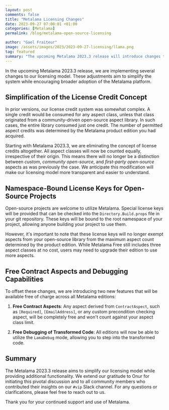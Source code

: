 ```yaml
---
layout: post 
comments: false
title: "Metalama Licensing Changes"
date: 2023-09-27 07:00:01 +01:00
categories: [Metalama]
permalink: /blog/metalama-open-source-licensing

author: "Gael Fraiteur"
image: /assets/images/2023/2023-09-27-licensing/llama.png
tag: featured
summary: "The upcoming Metalama 2023.3 release will introduce changes to its licensing model, eliminating license credits, introducing namespace-bound license keys for open-source projects, and offering free contract aspects and debugging capabilities."
---
```


In the upcoming Metalama 2023.3 release, we are implementing several changes to our licensing model. These adjustments aim to simplify the system while encouraging broader adoption of the Metalama platform.

## Simplification of the License Credit Concept

In prior versions, our license credit system was somewhat complex. A single credit would be consumed for any aspect class, unless that class originated from a community-driven open-source aspect library. In such cases, the entire library consumed just one credit. The number of permitted aspect credits was determined by the Metalama product edition you had acquired.

Starting with Metalama 2023.3, we are eliminating the concept of license credits altogether. All aspect classes will now be counted equally, irrespective of their origin. This means there will no longer be a distinction between _custom_, _community open-source_, and _first-party open-source_ aspects as was previously the case. We anticipate this modification will make our licensing model more transparent and easier to understand.

## Namespace-Bound License Keys for Open-Source Projects

Open-source projects are welcome to utilize Metalama. Special license keys will be provided that can be checked into the `Directory.Build.props` file in your git repository. These keys will be bound to the root namespace of your project, allowing anyone building your project to use them.

However, it's important to note that these license keys will no longer exempt aspects from your open-source library from the maximum aspect count determined by the product edition. While Metalama Free still includes three aspect classes at no cost, users may need to upgrade their edition to use more aspects.

## Free Contract Aspects and Debugging Capabilities

To offset these changes, we are introducing two new features that will be available free of charge across all Metalama editions:

1. **Free Contract Aspects**: Any aspect derived from `ContractAspect`, such as `[Required]`, `[EmailAddress]`, or any custom precondition checking aspect, will be completely free and won't count against your aspect class limit.

2. **Free Debugging of Transformed Code**: All editions will now be able to utilize the `LamaDebug` mode, allowing you to step into the transformed code.

## Summary

The Metalama 2023.3 release aims to simplify our licensing model while providing additional functionality. We extend our gratitude to Onur for initiating this pivotal discussion and to all community members who contributed their insights on our `#vip` Slack channel. For any questions or clarifications, please feel free to reach out to us.

Thank you for your continued support and use of Metalama.
